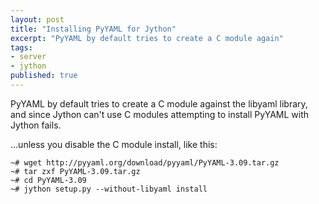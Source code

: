 ```yaml
---
layout: post
title: "Installing PyYAML for Jython"
excerpt: "PyYAML by default tries to create a C module again"
tags: 
- server
- jython
published: true
---
```


PyYAML by default tries to create a C module against the libyaml library, and since Jython can't use C modules attempting to install PyYAML with Jython fails.

...unless you disable the C module install, like this:

    ~# wget http://pyyaml.org/download/pyyaml/PyYAML-3.09.tar.gz
    ~# tar zxf PyYAML-3.09.tar.gz
    ~# cd PyYAML-3.09
    ~# jython setup.py --without-libyaml install
